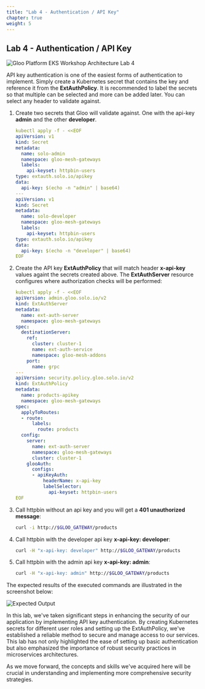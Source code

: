 ```yaml
---
title: "Lab 4 - Authentication / API Key"
chapter: true
weight: 5
---
```


## Lab 4 - Authentication / API Key 

![Gloo Platform EKS Workshop Architecture Lab 4](/images/gloo-platform-eks-workshop-lab4.png)

API key authentication is one of the easiest forms of authentication to implement. Simply create a Kubernetes secret that contains the key and reference it from the **ExtAuthPolicy**. It is recommended to label the secrets so that multiple can be selected and more can be added later. You can select any header to validate against.

1. Create two secrets that Gloo will validate against. One with the api-key **admin** and the other **developer**.

    ```yaml
    kubectl apply -f - <<EOF
    apiVersion: v1
    kind: Secret
    metadata:
      name: solo-admin
      namespace: gloo-mesh-gateways
      labels:
        api-keyset: httpbin-users
    type: extauth.solo.io/apikey
    data:
      api-key: $(echo -n "admin" | base64)
    ---
    apiVersion: v1
    kind: Secret
    metadata:
      name: solo-developer
      namespace: gloo-mesh-gateways
      labels:
        api-keyset: httpbin-users
    type: extauth.solo.io/apikey
    data:
      api-key: $(echo -n "developer" | base64)
    EOF
    ```

2. Create the API key **ExtAuthPolicy** that will match header **x-api-key** values againt the secrets created above. The **ExtAuthServer** resource configures
where authorization checks will be performed:

    ```yaml
    kubectl apply -f - <<EOF
    apiVersion: admin.gloo.solo.io/v2
    kind: ExtAuthServer
    metadata:
      name: ext-auth-server
      namespace: gloo-mesh-gateways
    spec:
      destinationServer:
        ref:
          cluster: cluster-1
          name: ext-auth-service
          namespace: gloo-mesh-addons
        port:
          name: grpc
    ---
    apiVersion: security.policy.gloo.solo.io/v2
    kind: ExtAuthPolicy
    metadata:
      name: products-apikey
      namespace: gloo-mesh-gateways
    spec:
      applyToRoutes:
      - route:
          labels:
            route: products
      config:
        server:
          name: ext-auth-server
          namespace: gloo-mesh-gateways
          cluster: cluster-1
        glooAuth:
          configs:
          - apiKeyAuth:
              headerName: x-api-key
              labelSelector:
                api-keyset: httpbin-users
    EOF
    ```

3. Call httpbin without an api key and you will get a **401 unauthorized message**:

    ```sh
    curl -i http://$GLOO_GATEWAY/products
    ```

4. Call httpbin with the developer api key **x-api-key: developer**:

    ```sh
    curl -H "x-api-key: developer" http://$GLOO_GATEWAY/products
    ```

5. Call httpbin with the admin api key **x-api-key: admin**:

    ```sh
    curl -H "x-api-key: admin" http://$GLOO_GATEWAY/products
    ```

The expected results of the executed commands are illustrated in the screenshot below:

  ![Expected Output](/images/authorization_outputs.png)

In this lab, we've taken significant steps in enhancing the security of our application by implementing API key authentication. By creating Kubernetes secrets for different user roles and setting up the ExtAuthPolicy, we've established a reliable method to secure and manage access to our services. This lab has not only highlighted the ease of setting up basic authentication but also emphasized the importance of robust security practices in microservices architectures.

As we move forward, the concepts and skills we've acquired here will be crucial in understanding and implementing more comprehensive security strategies.
